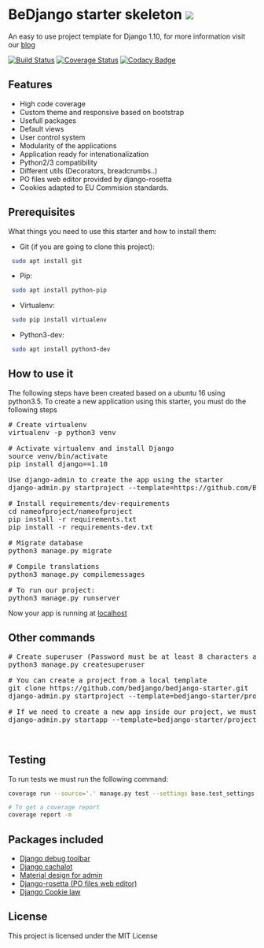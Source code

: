 # BeDjango starter skeleton ![](http://www.bedjango.com/static/images/logo-bedjango.svg)

An easy to use project template for Django 1.10, for more information visit our [blog](http://www.bedjango.com/blog/create-django-application-bedjango-starter/)

[![Build Status](https://api.travis-ci.org/BeDjango/bedjango-starter.svg?branch=master)](https://travis-ci.org/BeDjango/bedjango-starter)
[![Coverage Status](https://coveralls.io/repos/github/BeDjango/bedjango-starter/badge.svg)](https://coveralls.io/github/BeDjango/bedjango-starter)
[![Codacy Badge](https://api.codacy.com/project/badge/Grade/146d6b54a28b4ca19770c5984c93eab1)](https://www.codacy.com/app/pabloig90/bedjango-starter?utm_source=github.com&amp;utm_medium=referral&amp;utm_content=BeDjango/bedjango-starter&amp;utm_campaign=Badge_Grade)

## Features
 - High code coverage
 - Custom theme and responsive based on bootstrap
 - Usefull packages
 - Default views
 - User control system
 - Modularity of the applications
 - Application ready for intenationalization
 - Python2/3 compatibility
 - Different utils (Decorators, breadcrumbs..)
 - PO files web editor provided by django-rosetta
 - Cookies adapted to EU Commision standards.
 
## Prerequisites
What things you need to use this starter and how to install them:
 - Git (if you are going to clone this project):
 
```sh
 sudo apt install git
```
 - Pip:
 
```sh
 sudo apt install python-pip
```

 - Virtualenv:
 
```sh
 sudo pip install virtualenv
```

 - Python3-dev:
 
```sh
 sudo apt install python3-dev
```

## How to use it

The following steps have been created based on a ubuntu 16 using python3.5. To create a new application using this starter, you must do the following steps

<pre>
# Create virtualenv
virtualenv -p python3 venv

# Activate virtualenv and install Django
source venv/bin/activate
pip install django==1.10

Use django-admin to create the app using the starter
django-admin.py startproject --template=https://github.com/BeDjango/bedjango-starter/archive/master.zip --extension=py,rst,yml <b>{{nameofproject}}</b>

# Install requirements/dev-requirements
cd nameofproject/nameofproject
pip install -r requirements.txt
pip install -r requirements-dev.txt

# Migrate database 
python3 manage.py migrate

# Compile translations
python3 manage.py compilemessages

# To run our project:
python3 manage.py runserver
</pre>

Now your app is running at [localhost](http://localhost:8000)

## Other commands

<pre>
# Create superuser (Password must be at least 8 characters and contain letters, numbers and special characters !-·$%/()=?)
python3 manage.py createsuperuser

# You can create a project from a local template
git clone https://github.com/bedjango/bedjango-starter.git
django-admin.py startproject --template=bedjango-starter/project_name --extension=py,rst,yml <b>{{nameofproject}}</b>

# If we need to create a new app inside our project, we must clone this repo and run following command:
django-admin.py startapp --template=bedjango-starter/project_name/project_name --extension=py,rst,yml <b>{{nameofapp}}</b>


</pre>
## Testing

To run tests we must run the following command:
```sh
coverage run --source='.' manage.py test --settings base.test_settings

# To get a coverage report
coverage report -m

```

## Packages included

 - [Django debug toolbar](http://django-debug-toolbar.readthedocs.io/en/stable/)
 - [Django cachalot](http://django-cachalot.readthedocs.io/en/latest/)
 - [Material design for admin](http://forms.viewflow.io/)
 - [Django-rosetta (PO files web editor)](https://django-rosetta.readthedocs.io/en/latest/)
 - [Django Cookie law](https://github.com/TyMaszWeb/django-cookie-law)

## License

This project is licensed under the MIT License



